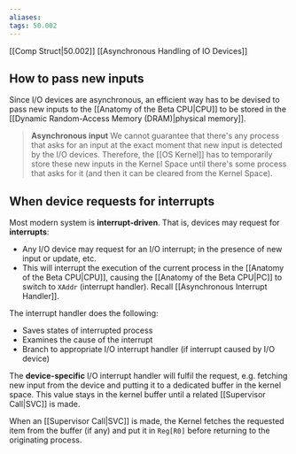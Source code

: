 ```yaml
---
aliases:
tags: 50.002
---
```

[[Comp Struct|50.002]]
[[Asynchronous Handling of IO Devices]]

## How to pass new inputs
Since I/O devices are asynchronous, an efficient way has to be devised to pass new inputs to the [[Anatomy of the Beta CPU|CPU]] to be stored in the [[Dynamic Random-Access Memory (DRAM)|physical memory]].

> **Asynchronous input**
> We cannot guarantee that there's any process that asks for an input at the exact moment that new input is detected by the I/O devices.
> Therefore, the [[OS Kernel]] has to temporarily store these new inputs in the Kernel Space until there's some process that asks for it (and then it can be cleared from the Kernel Space).

## When device requests for interrupts
Most modern system is **interrupt-driven**. That is, devices may request for **interrupts**:
- Any I/O device may request for an I/O interrupt; in the presence of new input or update, etc.
- This will interrupt the execution of the current process in the [[Anatomy of the Beta CPU|CPU]], causing the [[Anatomy of the Beta CPU|PC]] to switch to `XAddr` (interrupt handler). Recall [[Asynchronous Interrupt Handler]].

The interrupt handler does the following:
- Saves states of interrupted process
- Examines the cause of the interrupt
- Branch to appropriate I/O interrupt handler (if interrupt caused by I/O device)

The **device-specific** I/O interrupt handler will fulfil the request, e.g. fetching new input from the device and putting it to a dedicated buffer in the kernel space. This value stays in the kernel buffer until a related [[Supervisor Call|SVC]] is made.

When an [[Supervisor Call|SVC]] is made, the Kernel fetches the requested item from the buffer (if any) and put it in `Reg[R0]` before returning to the originating process.